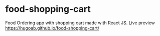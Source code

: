 # food-shopping-cart
Food Ordering app with shopping cart made with React JS.
Live preview https://hugoab.github.io/food-shopping-cart/
